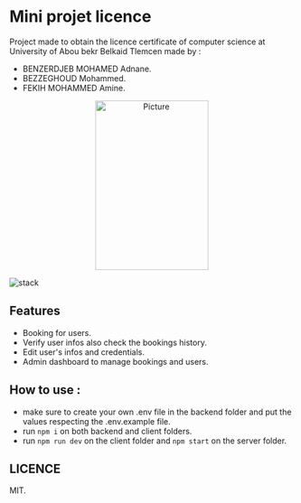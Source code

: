 # Mini projet licence
Project made to obtain the licence certificate of computer science at University of Abou bekr Belkaid Tlemcen 
made by : 
- BENZERDJEB MOHAMED Adnane. 
- BEZZEGHOUD Mohammed.
- FEKIH MOHAMMED Amine.

<p align="center">
    <img src="https://res.cloudinary.com/dxobgdfyq/image/upload/v1675808635/Logo-Univ_Tlemcen_biaecn.png" 
        alt="Picture"
        width="200" 
        height="300"  /> </p>

![stack](https://upload.wikimedia.org/wikipedia/commons/9/94/MERN-logo.png)



## Features

- Booking for users.
- Verify user infos also check the bookings history.
- Edit user's infos and credentials.
- Admin dashboard to manage bookings and users.

## How to use : 
- make sure to create your own .env file in the backend folder and put the values respecting the .env.example file.
- run ```npm i``` on both backend and client folders.
- run ```npm run dev``` on the client folder and ```npm start``` on the server folder.


## LICENCE

MIT.
